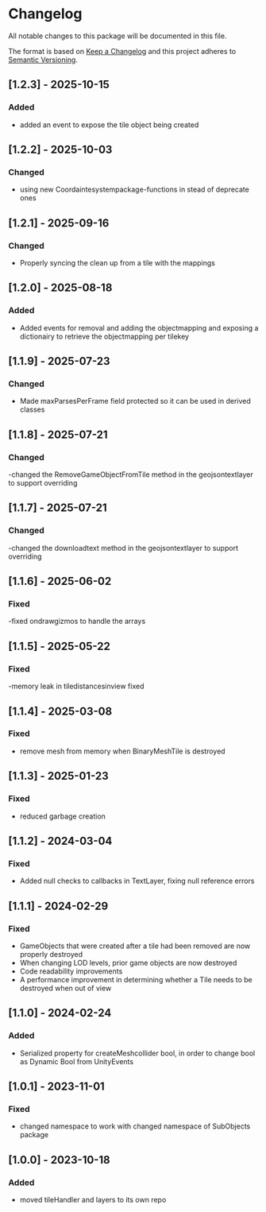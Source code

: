 # Changelog

All notable changes to this package will be documented in this file.

The format is based on [Keep a Changelog](http://keepachangelog.com/en/1.0.0/)
and this project adheres to [Semantic Versioning](http://semver.org/spec/v2.0.0.html).

## [1.2.3] - 2025-10-15
### Added
- added an event to expose the tile object being created

## [1.2.2] - 2025-10-03
### Changed
- using new Coordaintesystempackage-functions in stead of deprecate ones

## [1.2.1] - 2025-09-16
### Changed
- Properly syncing the clean up from a tile with the mappings

## [1.2.0] - 2025-08-18
### Added
- Added events for removal and adding the objectmapping and exposing a dictionairy to retrieve the objectmapping per tilekey

## [1.1.9] - 2025-07-23
### Changed
- Made maxParsesPerFrame field protected so it can be used in derived classes

## [1.1.8] - 2025-07-21
### Changed
-changed the RemoveGameObjectFromTile method in the geojsontextlayer to support overriding

## [1.1.7] - 2025-07-21
### Changed
-changed the downloadtext method in the geojsontextlayer to support overriding

## [1.1.6] - 2025-06-02
### Fixed
-fixed ondrawgizmos to handle the arrays

## [1.1.5] - 2025-05-22
### Fixed
-memory leak in tiledistancesinview fixed

## [1.1.4] - 2025-03-08
### Fixed
- remove mesh from memory when BinaryMeshTile is destroyed

## [1.1.3] - 2025-01-23

### Fixed

- reduced garbage creation

## [1.1.2] - 2024-03-04

### Fixed

- Added null checks to callbacks in TextLayer, fixing null reference errors

## [1.1.1] - 2024-02-29

### Fixed

- GameObjects that were created after a tile had been removed are now properly destroyed
- When changing LOD levels, prior game objects are now destroyed
- Code readability improvements
- A performance improvement in determining whether a Tile needs to be destroyed when out of view

## [1.1.0] - 2024-02-24

### Added

- Serialized property for createMeshcollider bool, in order to change bool as Dynamic Bool from UnityEvents

## [1.0.1] - 2023-11-01

### Fixed

- changed namespace to work with changed namespace of SubObjects package

## [1.0.0] - 2023-10-18

### Added

- moved tileHandler and layers to its own repo
